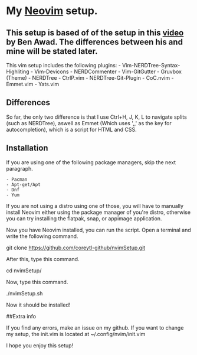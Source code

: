 # My [Neovim](https://neovim.io/) setup.

## This setup is based of of the setup in this [video](https://www.youtube.com/watch?v=gnupOrSEikQ) by Ben Awad. The differences between his and mine will be stated later.

  This vim setup includes the following plugins:
    - Vim-NERDTree-Syntax-Highliting
    - Vim-Devicons
    - NERDCommenter
    - Vim-GitGutter
    - Gruvbox (Theme)
    - NERDTree 
    - CtrlP.vim
    - NERDTree-Git-Plugin
    - CoC.nvim
    - Emmet.vim
    - Yats.vim

## Differences

  So far, the only two difference is that I use Ctrl+H, J, K, L 
  to navigate splits (such as NERDTree), aswell as Emmet (Which uses ',,'
  as the key for autocompletion), which is a script for HTML and CSS.

## Installation

  If you are using one of the following package managers, skip
  the next paragraph.

    - Pacman 
    - Apt-get/Apt
    - Dnf
    - Yum 

  If you are not using a distro using one of those, you will
  have to manually install Neovim either using the package manager
  of you're distro, otherwise you can try installing the flatpak,
  snap, or appimage application.

  Now you have Neovim installed, you can run the script. Open a
  terminal and write the following command.
  
  git clone https://github.com/coreytl-github/nvimSetup.git

  After this, type this command.

  cd nvimSetup/

  Now, type this command.

  ./nvimSetup.sh

  Now it should be installed!

##Extra info

  If you find any errors, make an issue on my github.
  If you want to change my setup, the init.vim is located at
  ~/.config/nvim/init.vim 

  I hope you enjoy this setup!
